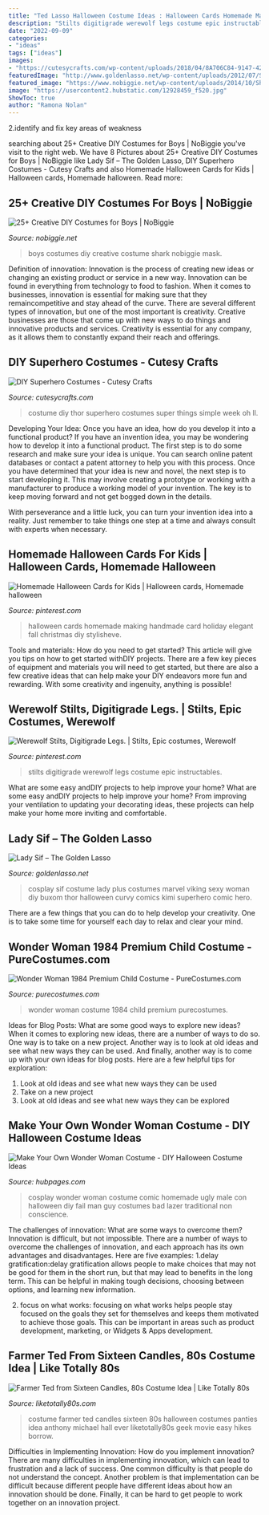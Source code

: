 ```yaml
---
title: "Ted Lasso Halloween Costume Ideas : Halloween Cards Homemade Making Handmade Card Holiday Elegant Fall Christmas Diy Stylisheve"
description: "Stilts digitigrade werewolf legs costume epic instructables"
date: "2022-09-09"
categories:
- "ideas"
tags: ["ideas"]
images:
- "https://cutesycrafts.com/wp-content/uploads/2018/04/8A706C84-9147-429D-88E0-275DCC097B4D.jpeg"
featuredImage: "http://www.goldenlasso.net/wp-content/uploads/2012/07/Sif_Kimi_2.jpg"
featured_image: "https://www.nobiggie.net/wp-content/uploads/2014/10/Shark-costume-plus-24-more-creative-DIY-costumes-for-boys.jpg"
image: "https://usercontent2.hubstatic.com/12928459_f520.jpg"
ShowToc: true
author: "Ramona Nolan"
---
```



2.identify and fix key areas of weakness 

	

		
searching about 25+ Creative DIY Costumes for Boys | NoBiggie you've visit to the right web. We have 8 Pictures about 25+ Creative DIY Costumes for Boys | NoBiggie like Lady Sif – The Golden Lasso, DIY Superhero Costumes - Cutesy Crafts and also Homemade Halloween Cards for Kids | Halloween cards, Homemade halloween. Read more:
		
    
## 25+ Creative DIY Costumes For Boys | NoBiggie

<img loading=lazy src="https://www.nobiggie.net/wp-content/uploads/2014/10/Shark-costume-plus-24-more-creative-DIY-costumes-for-boys.jpg" onerror="this.onerror=null;this.src='https://tse4.mm.bing.net/th?id=OIP.DFfWXudVd83joHCM8ND81wHaLe&amp;pid=15.1';" alt="25+ Creative DIY Costumes for Boys | NoBiggie">

_Source: nobiggie.net_

>boys costumes diy creative costume shark nobiggie mask. 

	

Definition of innovation:
Innovation is the process of creating new ideas or changing an existing product or service in a new way. Innovation can be found in everything from technology to food to fashion. When it comes to businesses, innovation is essential for making sure that they remaincompetitive and stay ahead of the curve. There are several different types of innovation, but one of the most important is creativity. Creative businesses are those that come up with new ways to do things and innovative products and services. Creativity is essential for any company, as it allows them to constantly expand their reach and offerings.

    
## DIY Superhero Costumes - Cutesy Crafts

<img loading=lazy src="https://cutesycrafts.com/wp-content/uploads/2018/04/8A706C84-9147-429D-88E0-275DCC097B4D.jpeg" onerror="this.onerror=null;this.src='https://tse2.mm.bing.net/th?id=OIP.GHUFSszxf7ZCV7nup8XK2gHaLN&amp;pid=15.1';" alt="DIY Superhero Costumes - Cutesy Crafts">

_Source: cutesycrafts.com_

>costume diy thor superhero costumes super things simple week oh ll. 

	

Developing Your Idea: Once you have an idea, how do you develop it into a functional product?
If you have an invention idea, you may be wondering how to develop it into a functional product. The first step is to do some research and make sure your idea is unique. You can search online patent databases or contact a patent attorney to help you with this process.
Once you have determined that your idea is new and novel, the next step is to start developing it. This may involve creating a prototype or working with a manufacturer to produce a working model of your invention. The key is to keep moving forward and not get bogged down in the details.

With perseverance and a little luck, you can turn your invention idea into a reality. Just remember to take things one step at a time and always consult with experts when necessary.

    
## Homemade Halloween Cards For Kids | Halloween Cards, Homemade Halloween

<img loading=lazy src="https://i.pinimg.com/originals/ab/df/73/abdf73ec444bff0359119ff4b90d6944.jpg" onerror="this.onerror=null;this.src='https://tse3.mm.bing.net/th?id=OIP.8IOxke-0ahXcp3KQiDgqeQHaFj&amp;pid=15.1';" alt="Homemade Halloween Cards for Kids | Halloween cards, Homemade halloween">

_Source: pinterest.com_

>halloween cards homemade making handmade card holiday elegant fall christmas diy stylisheve. 

	

Tools and materials: How do you need to get started?
This article will give you tips on how to get started withDIY projects. There are a few key pieces of equipment and materials you will need to get started, but there are also a few creative ideas that can help make your DIY endeavors more fun and rewarding. With some creativity and ingenuity, anything is possible!

    
## Werewolf Stilts, Digitigrade Legs. | Stilts, Epic Costumes, Werewolf

<img loading=lazy src="https://i.pinimg.com/736x/13/a9/ce/13a9ce9e51f87094fbfcafce9ecf996c--costume-ideas-fur.jpg" onerror="this.onerror=null;this.src='https://tse4.mm.bing.net/th?id=OIP.KIQGiGEJrqe0Ed3PyS3-wAHaLH&amp;pid=15.1';" alt="Werewolf Stilts, Digitigrade Legs. | Stilts, Epic costumes, Werewolf">

_Source: pinterest.com_

>stilts digitigrade werewolf legs costume epic instructables. 

	

What are some easy andDIY projects to help improve your home?
What are some easy andDIY projects to help improve your home? From improving your ventilation to updating your decorating ideas, these projects can help make your home more inviting and comfortable.

    
## Lady Sif – The Golden Lasso

<img loading=lazy src="http://www.goldenlasso.net/wp-content/uploads/2012/07/Sif_Kimi_2.jpg" onerror="this.onerror=null;this.src='https://tse4.mm.bing.net/th?id=OIP._Fo4StaaVJfLKtBkgwcw_QHaLG&amp;pid=15.1';" alt="Lady Sif – The Golden Lasso">

_Source: goldenlasso.net_

>cosplay sif costume lady plus costumes marvel viking sexy woman diy buxom thor halloween curvy comics kimi superhero comic hero. 

	

There are a few things that you can do to help develop your creativity. One is to take some time for yourself each day to relax and clear your mind.

    
## Wonder Woman 1984 Premium Child Costume - PureCostumes.com

<img loading=lazy src="https://www.purecostumes.com/mm5/graphics/00000001/R702074_full_1.jpg" onerror="this.onerror=null;this.src='https://tse4.mm.bing.net/th?id=OIP.DOPbj_9SkkEghP0_aNxwSgHaLO&amp;pid=15.1';" alt="Wonder Woman 1984 Premium Child Costume - PureCostumes.com">

_Source: purecostumes.com_

>wonder woman costume 1984 child premium purecostumes. 

	

Ideas for Blog Posts: What are some good ways to explore new ideas?
When it comes to exploring new ideas, there are a number of ways to do so. One way is to take on a new project. Another way is to look at old ideas and see what new ways they can be used. And finally, another way is to come up with your own ideas for blog posts. Here are a few helpful tips for exploration: 
1. Look at old ideas and see what new ways they can be used
2. Take on a new project
3. Look at old ideas and see what new ways they can be explored  
    
## Make Your Own Wonder Woman Costume - DIY Halloween Costume Ideas

<img loading=lazy src="https://usercontent2.hubstatic.com/12928459_f520.jpg" onerror="this.onerror=null;this.src='https://tse2.mm.bing.net/th?id=OIP.jQjBnGuDPcjOq4bYXiOZugHaKp&amp;pid=15.1';" alt="Make Your Own Wonder Woman Costume - DIY Halloween Costume Ideas">

_Source: hubpages.com_

>cosplay wonder woman costume comic homemade ugly male con halloween diy fail man guy costumes bad lazer traditional non conscience. 

	

The challenges of innovation: What are some ways to overcome them?
Innovation is difficult, but not impossible. There are a number of ways to overcome the challenges of innovation, and each approach has its own advantages and disadvantages. Here are five examples:
1.delay gratification:delay gratification allows people to make choices that may not be good for them in the short run, but that may lead to benefits in the long term. This can be helpful in making tough decisions, choosing between options, and learning new information.

2. focus on what works: focusing on what works helps people stay focused on the goals they set for themselves and keeps them motivated to achieve those goals. This can be important in areas such as product development, marketing, or Widgets & Apps development.


    
## Farmer Ted From Sixteen Candles, 80s Costume Idea | Like Totally 80s

<img loading=lazy src="http://www.liketotally80s.com/wp-content/uploads/2014/07/farmer-ted-costume-1.jpg" onerror="this.onerror=null;this.src='https://tse3.mm.bing.net/th?id=OIP.FoPJEsCvlzdUF4PDp3sfxgAAAA&amp;pid=15.1';" alt="Farmer Ted from Sixteen Candles, 80s Costume Idea | Like Totally 80s">

_Source: liketotally80s.com_

>costume farmer ted candles sixteen 80s halloween costumes panties idea anthony michael hall ever liketotally80s geek movie easy hikes borrow. 

	

Difficulties in Implementing Innovation: How do you implement innovation?
There are many difficulties in implementing innovation, which can lead to frustration and a lack of success. One common difficulty is that people do not understand the concept. Another problem is that implementation can be difficult because different people have different ideas about how an innovation should be done. Finally, it can be hard to get people to work together on an innovation project.

